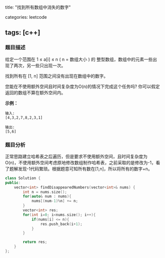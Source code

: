 title: "找到所有数组中消失的数字"

categories: leetcode

tags: [c++]
---
### 题目描述

给定一个范围在  1 ≤ a[i] ≤ n ( n = 数组大小 ) 的 整型数组，数组中的元素一些出现了两次，另一些只出现一次。

找到所有在 [1, n] 范围之间没有出现在数组中的数字。

您能在不使用额外空间且时间复杂度为O(n)的情况下完成这个任务吗? 你可以假定返回的数组不算在额外空间内。

**示例：**

~~~
输入:
[4,3,2,7,8,2,3,1]

输出:
[5,6]
~~~

### 题目分析

正常思路建立哈希表之后遍历，但是要求不使用额外空间，且时间复杂度为O(n)，不使用额外空间考虑原地修改数组制作哈希表，之前采取的是修改为-1，看了题解发现-1代码繁琐。根据题意可知所有数在[1,n]，所以将所有的数字+n。

~~~c++
class Solution {
public:
    vector<int> findDisappearedNumbers(vector<int>& nums) {
        int n = nums.size();
        for(auto& num : nums){
            nums[(num-1)%n] += n;
        }
        vector<int> res;
        for(int i=0; i<nums.size(); i++){
            if(nums[i] <= n){
                res.push_back(i+1);
            }
        }

        return res;
    }
};
~~~

